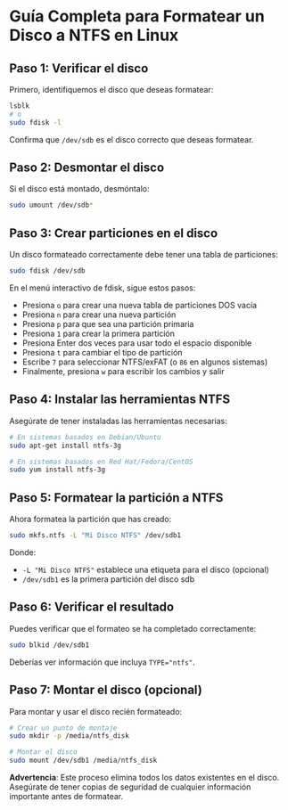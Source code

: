 # Guía Completa para Formatear un Disco a NTFS en Linux

## Paso 1: Verificar el disco

Primero, identifiquemos el disco que deseas formatear:

```bash
lsblk
# o
sudo fdisk -l
```

Confirma que `/dev/sdb` es el disco correcto que deseas formatear.

## Paso 2: Desmontar el disco

Si el disco está montado, desmóntalo:

```bash
sudo umount /dev/sdb*
```

## Paso 3: Crear particiones en el disco

Un disco formateado correctamente debe tener una tabla de particiones:

```bash
sudo fdisk /dev/sdb
```

En el menú interactivo de fdisk, sigue estos pasos:
- Presiona `o` para crear una nueva tabla de particiones DOS vacía
- Presiona `n` para crear una nueva partición
- Presiona `p` para que sea una partición primaria
- Presiona `1` para crear la primera partición
- Presiona Enter dos veces para usar todo el espacio disponible
- Presiona `t` para cambiar el tipo de partición
- Escribe `7` para seleccionar NTFS/exFAT (o `86` en algunos sistemas)
- Finalmente, presiona `w` para escribir los cambios y salir

## Paso 4: Instalar las herramientas NTFS

Asegúrate de tener instaladas las herramientas necesarias:

```bash
# En sistemas basados en Debian/Ubuntu
sudo apt-get install ntfs-3g

# En sistemas basados en Red Hat/Fedora/CentOS
sudo yum install ntfs-3g
```

## Paso 5: Formatear la partición a NTFS

Ahora formatea la partición que has creado:

```bash
sudo mkfs.ntfs -L "Mi Disco NTFS" /dev/sdb1
```

Donde:
- `-L "Mi Disco NTFS"` establece una etiqueta para el disco (opcional)
- `/dev/sdb1` es la primera partición del disco sdb

## Paso 6: Verificar el resultado

Puedes verificar que el formateo se ha completado correctamente:

```bash
sudo blkid /dev/sdb1
```

Deberías ver información que incluya `TYPE="ntfs"`.

## Paso 7: Montar el disco (opcional)

Para montar y usar el disco recién formateado:

```bash
# Crear un punto de montaje
sudo mkdir -p /media/ntfs_disk

# Montar el disco
sudo mount /dev/sdb1 /media/ntfs_disk
```

**Advertencia**: Este proceso elimina todos los datos existentes en el disco. Asegúrate de tener copias de seguridad de cualquier información importante antes de formatear.